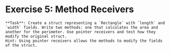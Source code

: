 # Exercise 5: Method Receivers
    **Task**: Create a struct representing a `Rectangle` with `length` and `width` fields. Write two methods: one that calculates the area and another for the perimeter. Use pointer receivers and test how they modify the original struct.
    Hint: Using pointer receivers allows the methods to modify the fields of the struct.
